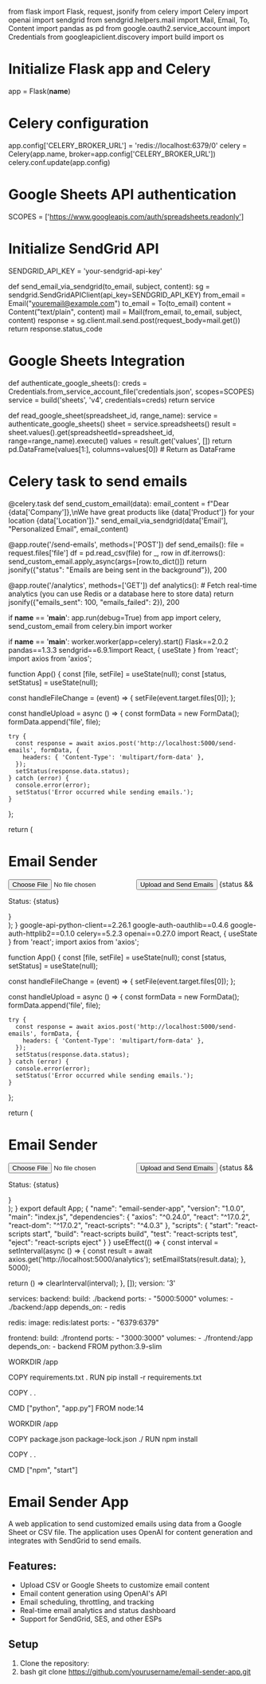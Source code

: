 from flask import Flask, request, jsonify
from celery import Celery
import openai
import sendgrid
from sendgrid.helpers.mail import Mail, Email, To, Content
import pandas as pd
from google.oauth2.service_account import Credentials
from googleapiclient.discovery import build
import os

# Initialize Flask app and Celery
app = Flask(__name__)

# Celery configuration
app.config['CELERY_BROKER_URL'] = 'redis://localhost:6379/0'
celery = Celery(app.name, broker=app.config['CELERY_BROKER_URL'])
celery.conf.update(app.config)

# Google Sheets API authentication
SCOPES = ['https://www.googleapis.com/auth/spreadsheets.readonly']

# Initialize SendGrid API
SENDGRID_API_KEY = 'your-sendgrid-api-key'

def send_email_via_sendgrid(to_email, subject, content):
    sg = sendgrid.SendGridAPIClient(api_key=SENDGRID_API_KEY)
    from_email = Email("youremail@example.com")
    to_email = To(to_email)
    content = Content("text/plain", content)
    mail = Mail(from_email, to_email, subject, content)
    response = sg.client.mail.send.post(request_body=mail.get())
    return response.status_code

# Google Sheets Integration
def authenticate_google_sheets():
    creds = Credentials.from_service_account_file('credentials.json', scopes=SCOPES)
    service = build('sheets', 'v4', credentials=creds)
    return service

def read_google_sheet(spreadsheet_id, range_name):
    service = authenticate_google_sheets()
    sheet = service.spreadsheets()
    result = sheet.values().get(spreadsheetId=spreadsheet_id, range=range_name).execute()
    values = result.get('values', [])
    return pd.DataFrame(values[1:], columns=values[0])  # Return as DataFrame

# Celery task to send emails
@celery.task
def send_custom_email(data):
    email_content = f"Dear {data['Company']},\nWe have great products like {data['Product']} for your location {data['Location']}."
    send_email_via_sendgrid(data['Email'], "Personalized Email", email_content)

@app.route('/send-emails', methods=['POST'])
def send_emails():
    file = request.files['file']
    df = pd.read_csv(file)
    for _, row in df.iterrows():
        send_custom_email.apply_async(args=[row.to_dict()])
    return jsonify({"status": "Emails are being sent in the background"}), 200

@app.route('/analytics', methods=['GET'])
def analytics():
    # Fetch real-time analytics (you can use Redis or a database here to store data)
    return jsonify({"emails_sent": 100, "emails_failed": 2}), 200

if __name__ == '__main__':
    app.run(debug=True)
from app import celery, send_custom_email
from celery.bin import worker

if __name__ == '__main__':
    worker.worker(app=celery).start()
Flask==2.0.2
pandas==1.3.3
sendgrid==6.9.1import React, { useState } from 'react';
import axios from 'axios';

function App() {
  const [file, setFile] = useState(null);
  const [status, setStatus] = useState(null);

  const handleFileChange = (event) => {
    setFile(event.target.files[0]);
  };

  const handleUpload = async () => {
    const formData = new FormData();
    formData.append('file', file);

    try {
      const response = await axios.post('http://localhost:5000/send-emails', formData, {
        headers: { 'Content-Type': 'multipart/form-data' },
      });
      setStatus(response.data.status);
    } catch (error) {
      console.error(error);
      setStatus('Error occurred while sending emails.');
    }
  };

  return (
    <div className="App">
      <h1>Email Sender</h1>
      <input type="file" onChange={handleFileChange} />
      <button onClick={handleUpload}>Upload and Send Emails</button>
      {status && <p>Status: {status}</p>}
    </div>
  );
}
google-api-python-client==2.26.1
google-auth-oauthlib==0.4.6
google-auth-httplib2==0.1.0
celery==5.2.3
openai==0.27.0
import React, { useState } from 'react';
import axios from 'axios';

function App() {
  const [file, setFile] = useState(null);
  const [status, setStatus] = useState(null);

  const handleFileChange = (event) => {
    setFile(event.target.files[0]);
  };

  const handleUpload = async () => {
    const formData = new FormData();
    formData.append('file', file);

    try {
      const response = await axios.post('http://localhost:5000/send-emails', formData, {
        headers: { 'Content-Type': 'multipart/form-data' },
      });
      setStatus(response.data.status);
    } catch (error) {
      console.error(error);
      setStatus('Error occurred while sending emails.');
    }
  };

  return (
    <div className="App">
      <h1>Email Sender</h1>
      <input type="file" onChange={handleFileChange} />
      <button onClick={handleUpload}>Upload and Send Emails</button>
      {status && <p>Status: {status}</p>}
    </div>
  );
}
export default App;
{
  "name": "email-sender-app",
  "version": "1.0.0",
  "main": "index.js",
  "dependencies": {
    "axios": "^0.24.0",
    "react": "^17.0.2",
    "react-dom": "^17.0.2",
    "react-scripts": "^4.0.3"
  },
  "scripts": {
    "start": "react-scripts start",
    "build": "react-scripts build",
    "test": "react-scripts test",
    "eject": "react-scripts eject"
  }
}
useEffect(() => {
  const interval = setInterval(async () => {
    const result = await axios.get('http://localhost:5000/analytics');
    setEmailStats(result.data);
  }, 5000);

  return () => clearInterval(interval);
}, []);
version: '3'

services:
  backend:
    build: ./backend
    ports:
      - "5000:5000"
    volumes:
      - ./backend:/app
    depends_on:
      - redis

  redis:
    image: redis:latest
    ports:
      - "6379:6379"

  frontend:
    build: ./frontend
    ports:
      - "3000:3000"
    volumes:
      - ./frontend:/app
    depends_on:
      - backend
FROM python:3.9-slim

WORKDIR /app

COPY requirements.txt .
RUN pip install -r requirements.txt

COPY . .

CMD ["python", "app.py"]
FROM node:14

WORKDIR /app

COPY package.json package-lock.json ./
RUN npm install

COPY . .

CMD ["npm", "start"]
# Email Sender App

A web application to send customized emails using data from a Google Sheet or CSV file. The application uses OpenAI for content generation and integrates with SendGrid to send emails.

## Features:
- Upload CSV or Google Sheets to customize email content
- Email content generation using OpenAI's API
- Email scheduling, throttling, and tracking
- Real-time email analytics and status dashboard
- Support for SendGrid, SES, and other ESPs

## Setup

1. Clone the repository:
2. bash
    git clone https://github.com/yourusername/email-sender-app.git
   




